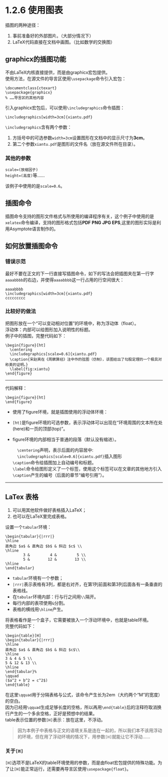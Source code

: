 # 1.2.6 使用图表
插图的两种途径：  
1. 事前准备好的外部图片。（大部分情况下）  
2. LaTeX代码直接在文档中画图。（比如数学的交换图）  
  
## graphicx的插图功能
不由LaTeX内核直接提供，而是由graphicx宏包提供。  
使用方法，在源文件的导言区使用`\usepackage`命令引入宏包：  
```
\documentclass{ctexart}
\usepackage{graphicx}
% ……导言区的其他内容
```
引入graphicx宏包后，可以使用`\includegraphics`命令插图：  
```
\includegraphics[width=3cm]{xiantu.pdf}
```
`\includegraphics`含有两个参数：  
1. 方括号中的可选参数`width=3cm`设置图形在文档中的显示尺寸为**3cm**。  
2. 第二个参数`xiantu.pdf`是图形的文件名（放在源文件所在目录）。  
  
### 其他的参数
`scale=(放缩因子)`  
`height=(高度)`等……  
  
该例子中使用的是`scale=0.6`。  
## 插图命令
插图命令支持的图形文件格式与所使用的编译程序有关，这个例子中使用的是`xelatex`命令编译，支持的图形格式包括**PDF PNG JPG EPS**,这里的图形实际是利用Asymptote语言制作的。  
## 如何放置插图命令
### 错误示范
最好不要在正文的下一行直接写插图命令，如下的写法会把插图夹在第一行字`aaaabbbb`的右边，并使得`aaaabbbb`这一行占用的行空间很大：  
```
aaaabbbb
\includegraphics[width=3cm]{xiantu.pdf}
ccccccccc
```
### 比较好的做法
把图形放在一个“可以变动相对位置”的环境中，称为浮动体（float）。  
浮动体：内部可以给图形加入说明性的标题。  
例子中的插图，完整代码如下：  
```
\begin{figure}[ht]
  \centering
  \includegraphics[scale=0.6]{xiantu.pdf}
  \caption{宋赵爽在《周髀算经》注中作的弦图（仿制），该图给出了勾股定理的一个极具对称美的证明。}
  \label{fig:xiantu}
\end{figure}
```
---

代码解释：  
```
\begin{figure}[ht]
\end{figure}
```
- 使用了figure环境，就是插图使用的浮动体环境：  
- `[ht]`是figure环境的可选参数，表示浮动体可以出现在“环境周围的文本所在处(here)和一页的顶部(top)”。  
- figure环境的内部相当于普通的段落（默认没有缩进）。  
  
  `  \centering`声明，表示后面的内容居中:  
`  \includegraphics[scale=0.6]{xiantu.pdf}`插入图形  
`\caption`命令给插图加上自动编号和标题。  
`\label`命令给图形定义了一个标签，使用这个标签可以在文章的其他地方引入`\caption`产生的编号（后面的章节“编号引用”）。  
---
## LaTex 表格
1. 可以用其他软件做好表格插入LaTeX；  
2. 也可以在LaTeX里完成表格。  
  
设置一个`tabular`环境：  
```
\begin{tabular}{|rrr|}
\hline
直角边 $a$ & 直角边 $b$ & 斜边 $c$ \\
\hline
        3 &         4 &         5 \\
        5 &        12 &        13 \\
\hline
\end{tabular}
```
- `tabular`环境有一个参数；  
- `|rrr|`表示表格有3列，都是右对齐，在第1列前面和第3列后面各有一条垂直的表格线。  
- 在`tabular`环境内部：行与行之间用`\\`隔开。  
- 每行内部的表项使用`&`分割。  
- 表格的横线用`\hline`产生。  
  
将表格看作是一个盒子，它需要被放入一个浮动环境中，也就是table环境。  
完整代码如下：  
```
\begin{table}[H]
\begin{tabular}{|rrr|}
\hline
直角边 $a$ & 直角边 $b$ & 斜边 $c$\\
\hline
3 & 4 & 5 \\
5 & 12 & 13 \\
\hline
\end{tabular}%
\qquad
($a^2 + b^2 = c^2$)
\end{table}
```
在这里`\qquad`用于分隔表格与公式，该命令产生长为2em（大约两个“M”的宽度）的空白。  
因为已经用`\qquad`生成足够长度的空格，所以再用`\end{table}`后的注释符取消换行产生的一个多余空格，正好是预想中的结果。  
table表示位置的参数`[H]`表示：放在这里，不浮动。  
> 因为本例子中表格与正文的语境关系是连在一起的，所以我们本不该用浮动的环境，但在用了浮动环境的情况下，用参数`[H]`就能让它不浮动……  
### 关于`[H]`
`[H]`选项不是LaTeX的table环境使用的参数，而是由float宏包提供的特殊功能。为了让`[H]`能正常运行，还需要再导言区使用`\usepackage{float}`。
